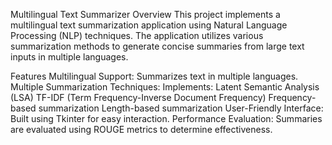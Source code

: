 Multilingual Text Summarizer
Overview
This project implements a multilingual text summarization application using Natural Language Processing (NLP) techniques. The application utilizes various summarization methods to generate concise summaries from large text inputs in multiple languages.

Features
Multilingual Support: Summarizes text in multiple languages.
Multiple Summarization Techniques: Implements:
Latent Semantic Analysis (LSA)
TF-IDF (Term Frequency-Inverse Document Frequency)
Frequency-based summarization
Length-based summarization
User-Friendly Interface: Built using Tkinter for easy interaction.
Performance Evaluation: Summaries are evaluated using ROUGE metrics to determine effectiveness.
